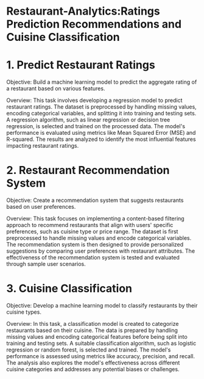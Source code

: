 # Restaurant-Analytics:Ratings Prediction Recommendations and Cuisine Classification


# 1. Predict Restaurant Ratings
Objective:
Build a machine learning model to predict the aggregate rating of a restaurant based on various features.

Overview:
This task involves developing a regression model to predict restaurant ratings. The dataset is preprocessed by handling missing values, encoding categorical variables, and splitting it into training and testing sets. A regression algorithm, such as linear regression or decision tree regression, is selected and trained on the processed data. The model's performance is evaluated using metrics like Mean Squared Error (MSE) and R-squared. The results are analyzed to identify the most influential features impacting restaurant ratings.

# 2. Restaurant Recommendation System
Objective:
Create a recommendation system that suggests restaurants based on user preferences.

Overview:
This task focuses on implementing a content-based filtering approach to recommend restaurants that align with users' specific preferences, such as cuisine type or price range. The dataset is first preprocessed to handle missing values and encode categorical variables. The recommendation system is then designed to provide personalized suggestions by comparing user preferences with restaurant attributes. The effectiveness of the recommendation system is tested and evaluated through sample user scenarios.

# 3. Cuisine Classification
Objective:
Develop a machine learning model to classify restaurants by their cuisine types.

Overview:
In this task, a classification model is created to categorize restaurants based on their cuisine. The data is prepared by handling missing values and encoding categorical features before being split into training and testing sets. A suitable classification algorithm, such as logistic regression or random forest, is selected and trained. The model's performance is assessed using metrics like accuracy, precision, and recall. The analysis also explores the model's effectiveness across different cuisine categories and addresses any potential biases or challenges.

